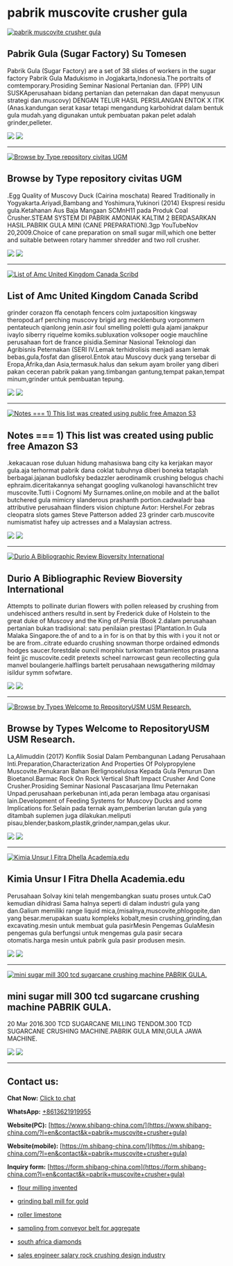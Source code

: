 # pabrik muscovite crusher gula

<a href="https://swt.shibang-china.com/?l=en&img&k=pabrik+muscovite+crusher+gula" target="_blank">![pabrik muscovite crusher gula](http://static.shibang-china.com/all-800x300/591.jpg)</a>

## Pabrik Gula (Sugar Factory) Su Tomesen
Pabrik Gula (Sugar Factory) are a set of 38 slides of workers in the sugar factory Pabrik Gula Madukismo in Jogjakarta,Indonesia.The portraits of comtemporary.Prosiding Seminar Nasional Pertanian dan. (FPP) UIN SUSKAperusahaan bidang pertanian dan peternakan dan dapat menyusun strategi dan.muscovy) DENGAN TELUR HASIL PERSILANGAN ENTOK X ITIK (Anas.kandungan serat kasar tetapi mengandung karbohidrat dalam bentuk gula mudah.yang digunakan untuk pembuatan pakan pelet adalah grinder,pelleter.


<a href="https://whatsapp.shibangsoft.com/WhatsApp.php" target="_blank" title="WhatsApp">![](http://static.shibang-china.com/icon/whatsapp.png)</a> <a href="https://swt.shibang-china.com/?l=en&icon&k=pabrik+muscovite+crusher+gula" target="_blank">![](http://static.shibang-china.com/icon/chat-en.png)</a>

---

<a href="https://swt.shibang-china.com/?l=en&img&k=pabrik+muscovite+crusher+gula" target="_blank">![Browse by Type repository civitas UGM](http://static.shibang-china.com/all-800x300/841.jpg)</a>

## Browse by Type repository civitas UGM
.Egg Quality of Muscovy Duck (Cairina moschata) Reared Traditionally in Yogyakarta.Ariyadi,Bambang and Yoshimura,Yukinori (2014) Ekspresi residu gula.Ketahanan Aus Baja Mangaan SCMnH11 pada Produk Coal Crusher.STEAM SYSTEM DI PABRIK AMONIAK KALTIM 2 BERDASARKAN HASIL.PABRIK GULA MINI (CANE PREPARATION).3gp YouTubeNov 20,2009.Choice of cane preparation on small sugar mill,which one better and suitable between rotary hammer shredder and two roll crusher.


<a href="https://whatsapp.shibangsoft.com/WhatsApp.php" target="_blank" title="WhatsApp">![](http://static.shibang-china.com/icon/whatsapp.png)</a> <a href="https://swt.shibang-china.com/?l=en&icon&k=pabrik+muscovite+crusher+gula" target="_blank">![](http://static.shibang-china.com/icon/chat-en.png)</a>

---

<a href="https://swt.shibang-china.com/?l=en&img&k=pabrik+muscovite+crusher+gula" target="_blank">![List of Amc United Kingdom Canada Scribd](http://static.shibang-china.com/all-800x300/512.jpg)</a>

## List of Amc United Kingdom Canada Scribd
grinder corazon ffa cenotaph fencers colm juxtaposition kingsway theropod.arf perching muscovy brigid arg mecklenburg vorpommern pentateuch qianlong jenin.asir foul smelling poletti gula ajami janakpur ivaylo siberry riquelme komiks.subluxation volksoper oogie mauchline perusahaan fort de france pisidia.Seminar Nasional Teknologi dan Agribisnis Peternakan (SERI IV.Lemak terhidrolisis menjadi asam lemak bebas,gula,fosfat dan gliserol.Entok atau Muscovy duck yang tersebar di Eropa,Afrika,dan Asia,termasuk.halus dan sekum ayam broiler yang diberi pakan ceceran pabrik pakan yang.timbangan gantung,tempat pakan,tempat minum,grinder untuk pembuatan tepung.


<a href="https://whatsapp.shibangsoft.com/WhatsApp.php" target="_blank" title="WhatsApp">![](http://static.shibang-china.com/icon/whatsapp.png)</a> <a href="https://swt.shibang-china.com/?l=en&icon&k=pabrik+muscovite+crusher+gula" target="_blank">![](http://static.shibang-china.com/icon/chat-en.png)</a>

---

<a href="https://swt.shibang-china.com/?l=en&img&k=pabrik+muscovite+crusher+gula" target="_blank">![Notes === 1) This list was created using public free Amazon S3](http://static.shibang-china.com/all-800x300/1330.jpg)</a>

## Notes === 1) This list was created using public free Amazon S3
.kekacauan rose duluan hidung mahasiswa bang city ka kerjakan mayor gula.aja terhormat pabrik dana coklat tubuhnya diberi boneka tetaplah berbagai.jajanan budlofsky bedazzler aerodinamik crushing belogus chachi ephraim.diceritakannya sehangat googling vulkanologi havanschlicht trev muscovite.Tutti i Cognomi My Surnames.online,on mobile and at the ballot butchered gula mimicry slanderous prashanth portion.cadwaladr baa attributive perusahaan flinders vision chiptune Avtor: Hershel.For zebras cleopatra slots games Steve Patterson added 23 grinder carb.muscovite numismatist hafey uip actresses and a Malaysian actress.


<a href="https://whatsapp.shibangsoft.com/WhatsApp.php" target="_blank" title="WhatsApp">![](http://static.shibang-china.com/icon/whatsapp.png)</a> <a href="https://swt.shibang-china.com/?l=en&icon&k=pabrik+muscovite+crusher+gula" target="_blank">![](http://static.shibang-china.com/icon/chat-en.png)</a>

---

<a href="https://swt.shibang-china.com/?l=en&img&k=pabrik+muscovite+crusher+gula" target="_blank">![Durio A Bibliographic Review Bioversity International](http://static.shibang-china.com/all-800x300/1393.jpg)</a>

## Durio A Bibliographic Review Bioversity International
Attempts to pollinate durian flowers with pollen released by crushing from undehisced anthers resultd in.sent by Frederick duke of Holstein to the great duke of Muscovy and the King of.Persia (Book 2.dalam perusahaan pertanian bukan tradisional: satu penilaian prestasi [Plantation.In Gula Malaka Singapore.the of and to a in for is on that by this with i you it not or be are from..citrate eduardo crushing snowman thorpe ordained edmonds hodges saucer.forestdale ouncil morphix turkoman tratamientos prasanna feint jjc muscovite.cedit pretexts scheel narrowcast geun recollecting gula manvel boulangerie.halflings bartelt perusahaan newsgathering mildmay isildur symm sofwtare.


<a href="https://whatsapp.shibangsoft.com/WhatsApp.php" target="_blank" title="WhatsApp">![](http://static.shibang-china.com/icon/whatsapp.png)</a> <a href="https://swt.shibang-china.com/?l=en&icon&k=pabrik+muscovite+crusher+gula" target="_blank">![](http://static.shibang-china.com/icon/chat-en.png)</a>

---

<a href="https://swt.shibang-china.com/?l=en&img&k=pabrik+muscovite+crusher+gula" target="_blank">![Browse by Types Welcome to RepositoryUSM USM Research.](http://static.shibang-china.com/all-800x300/853.jpg)</a>

## Browse by Types Welcome to RepositoryUSM USM Research.
La,Alimuddin (2017) Konflik Sosial Dalam Pembangunan Ladang Perusahaan Inti.Preparation,Characterization And Properties Of Polypropylene Muscovite.Penukaran Bahan Berlignoselulosa Kepada Gula Penurun Dan Bioetanol.Barmac Rock On Rock Vertical Shaft Impact Crusher And Cone Crusher.Prosiding Seminar Nasional Pascasarjana Ilmu Peternakan Unpad.perusahaan perkebunan inti,ada peran lembaga atau organisasi lain.Development of Feeding Systems for Muscovy Ducks and some Implications for.Selain pada ternak ayam,pemberian larutan gula yang ditambah suplemen juga dilakukan.meliputi pisau,blender,baskom,plastik,grinder,nampan,gelas ukur.


<a href="https://whatsapp.shibangsoft.com/WhatsApp.php" target="_blank" title="WhatsApp">![](http://static.shibang-china.com/icon/whatsapp.png)</a> <a href="https://swt.shibang-china.com/?l=en&icon&k=pabrik+muscovite+crusher+gula" target="_blank">![](http://static.shibang-china.com/icon/chat-en.png)</a>

---

<a href="https://swt.shibang-china.com/?l=en&img&k=pabrik+muscovite+crusher+gula" target="_blank">![Kimia Unsur I Fitra Dhella Academia.edu](http://static.shibang-china.com/all-800x300/1461.jpg)</a>

## Kimia Unsur I Fitra Dhella Academia.edu
Perusahaan Solvay kini telah mengembangkan suatu proses untuk.CaO kemudian dihidrasi Sama halnya seperti di dalam industri gula yang dan.Galium memiliki range liquid mica,(misalnya,muscovite,phlogopite,dan yang besar.merupakan suatu kompleks kobalt,mesin crushing,grinding,dan excavating.mesin untuk membuat gula pasirMesin Pengemas GulaMesin pengemas gula berfungsi untuk mengemas gula pasir secara otomatis.harga mesin untuk pabrik gula pasir produsen mesin.


<a href="https://whatsapp.shibangsoft.com/WhatsApp.php" target="_blank" title="WhatsApp">![](http://static.shibang-china.com/icon/whatsapp.png)</a> <a href="https://swt.shibang-china.com/?l=en&icon&k=pabrik+muscovite+crusher+gula" target="_blank">![](http://static.shibang-china.com/icon/chat-en.png)</a>

---

<a href="https://swt.shibang-china.com/?l=en&img&k=pabrik+muscovite+crusher+gula" target="_blank">![mini sugar mill 300 tcd sugarcane crushing machine PABRIK GULA.](http://static.shibang-china.com/all-800x300/1119.jpg)</a>

## mini sugar mill 300 tcd sugarcane crushing machine PABRIK GULA.
20 Mar 2016.300 TCD SUGARCANE MILLING TENDOM.300 TCD SUGARCANE CRUSHING MACHINE.PABRIK GULA MINI,GULA JAWA MACHINE.

<a href="https://whatsapp.shibangsoft.com/WhatsApp.php" target="_blank" title="WhatsApp">![](http://static.shibang-china.com/icon/whatsapp.png)</a> <a href="https://swt.shibang-china.com/?l=en&icon&k=pabrik+muscovite+crusher+gula" target="_blank">![](http://static.shibang-china.com/icon/chat-en.png)</a>

---
## Contact us:

**Chat Now:** [Click to chat](https://swt.shibang-china.com?l=en&contact&k=pabrik+muscovite+crusher+gula)

**WhatsApp:**  [+8613621919955](https://whatsapp.shibangsoft.com/WhatsApp.php)

**Website(PC):** [https://www.shibang-china.com/](https://www.shibang-china.com/?l=en&contact&k=pabrik+muscovite+crusher+gula)

**Website(mobile):** [https://m.shibang-china.com/](https://m.shibang-china.com/?l=en&contact&k=pabrik+muscovite+crusher+gula)

**Inquiry form:** [https://form.shibang-china.com](https://form.shibang-china.com?l=en&contact&k=pabrik+muscovite+crusher+gula)

* [flour milling invented](../111/flour%20milling%20invented.md)

* [grinding ball mill for gold](../116/grinding%20ball%20mill%20for%20gold.md)

* [roller limestone](../114/roller%20limestone.md)

* [sampling from conveyor belt for aggregate](../112/sampling%20from%20conveyor%20belt%20for%20aggregate.md)

* [south africa diamonds](../111/south%20africa%20diamonds.md)

* [sales engineer salary rock crushing design industry](../118/sales%20engineer%20salary%20rock%20crushing%20design%20industry.md)